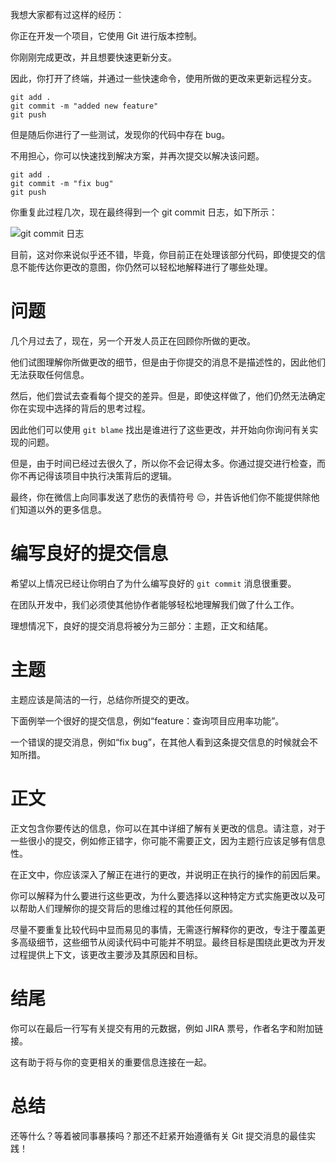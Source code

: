我想大家都有过这样的经历：

你正在开发一个项目，它使用 Git 进行版本控制。

你刚刚完成更改，并且想要快速更新分支。

因此，你打开了终端，并通过一些快速命令，使用所做的更改来更新远程分支。

```
git add .
git commit -m "added new feature"
git push
```

但是随后你进行了一些测试，发现你的代码中存在 bug。

不用担心，你可以快速找到解决方案，并再次提交以解决该问题。

```
git add .
git commit -m "fix bug"
git push
```

你重复此过程几次，现在最终得到一个 git commit 日志，如下所示：

![git commit 日志](https://img-blog.csdnimg.cn/20200114161959281.png)

目前，这对你来说似乎还不错，毕竟，你目前正在处理该部分代码，即使提交的信息不能传达你更改的意图，你仍然可以轻松地解释进行了哪些处理。

# 问题
几个月过去了，现在，另一个开发人员正在回顾你所做的更改。

他们试图理解你所做更改的细节，但是由于你提交的消息不是描述性的，因此他们无法获取任何信息。

然后，他们尝试去查看每个提交的差异。但是，即使这样做了，他们仍然无法确定你在实现中选择的背后的思考过程。

因此他们可以使用 `git blame` 找出是谁进行了这些更改，并开始向你询问有关实现的问题。

但是，由于时间已经过去很久了，所以你不会记得太多。你通过提交进行检查，而你不再记得该项目中执行决策背后的逻辑。

最终，你在微信上向同事发送了悲伤的表情符号 😔，并告诉他们你不能提供除他们知道以外的更多信息。

# 编写良好的提交信息

希望以上情况已经让你明白了为什么编写良好的 `git commit` 消息很重要。

在团队开发中，我们必须使其他协作者能够轻松地理解我们做了什么工作。

理想情况下，良好的提交消息将被分为三部分：主题，正文和结尾。

# 主题

主题应该是简洁的一行，总结你所提交的更改。

下面例举一个很好的提交信息，例如“feature：查询项目应用率功能”。

一个错误的提交消息，例如“fix bug”，在其他人看到这条提交信息的时候就会不知所措。

# 正文
正文包含你要传达的信息，你可以在其中详细了解有关更改的信息。请注意，对于一些很小的提交，例如修正错字，你可能不需要正文，因为主题行应该足够有信息性。

在正文中，你应该深入了解正在进行的更改，并说明正在执行的操作的前因后果。

你可以解释为什么要进行这些更改，为什么要选择以这种特定方式实施更改以及可以帮助人们理解你的提交背后的思维过程的其他任何原因。

尽量不要重复比较代码中显而易见的事情，无需逐行解释你的更改，专注于覆盖更多高级细节，这些细节从阅读代码中可能并不明显。最终目标是围绕此更改为开发过程提供上下文，该更改主要涉及其原因和目标。

# 结尾

你可以在最后一行写有关提交有用的元数据，例如 JIRA 票号，作者名字和附加链接。

这有助于将与你的变更相关的重要信息连接在一起。

# 总结
还等什么？等着被同事暴揍吗？那还不赶紧开始遵循有关 Git 提交消息的最佳实践！